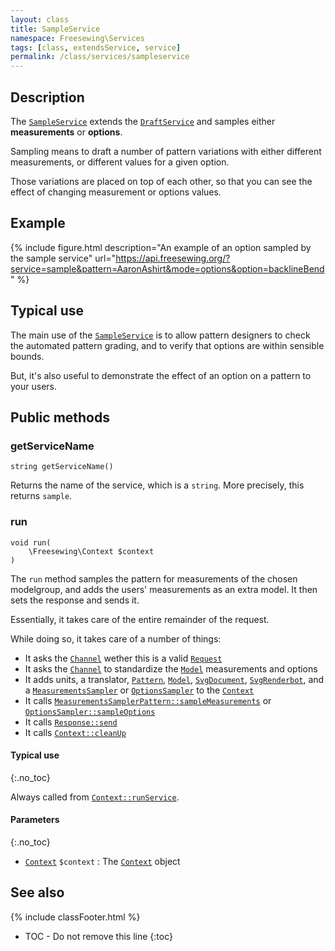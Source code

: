 ```yaml
---
layout: class
title: SampleService
namespace: Freesewing\Services
tags: [class, extendsService, service]
permalink: /class/services/sampleservice
---
```

## Description 

The [`SampleService`](sampleservice) extends the [`DraftService`](draftservice)
and samples either **measurements** or **options**.

Sampling means to draft a number of pattern variations with either different measurements,
or different values for a given option.

Those variations are placed on top of each other, so that you can see the effect of
changing measurement or options values.

## Example

{% include figure.html 
    description="An example of an option sampled by the sample service"
    url="https://api.freesewing.org/?service=sample&pattern=AaronAshirt&mode=options&option=backlineBend"
%}


## Typical use

The main use of the [`SampleService`](sampleservice) is to allow pattern designers to check
the automated pattern grading, and to verify that options are within sensible bounds.

But, it's also useful to demonstrate the effect of an option on a pattern to your users.

## Public methods

### getServiceName

```php?start_inline=1
string getServiceName() 
```
Returns the name of the service, which is a `string`. More precisely, this returns `sample`.

### run

```php?start_inline=1
void run(
    \Freesewing\Context $context
) 
```
The `run` method samples the pattern for measurements of the chosen modelgroup,
and adds the users' measurements as an extra model.  It then sets the response and sends it.

Essentially, it takes care of the entire remainder of the request.

While doing so, it takes care of a number of things:

- It asks the [`Channel`](../channels/channel) wether this is a valid [`Request`](../request)
- It asks the [`Channel`](../channels/channel) to standardize the [`Model`](../model) measurements and options
- It adds units, a translator, [`Pattern`](../patterns/pattern), [`Model`](../model), 
[`SvgDocument`](../svgdocument), [`SvgRenderbot`](../svgrenderbot), and a [`MeasurementsSampler`](../measurementssampler) or [`OptionsSampler`](../optionssampler) to the [`Context`](../context)
- It calls [`MeasurementsSamplerPattern::sampleMeasurements`](../measurementssampler#samplemeasurements) or [`OptionsSampler::sampleOptions`](../optionssampler#sampleoptions)
- It calls [`Response::send`](../response#send)
- It calls [`Context::cleanUp`](../context#cleanup)

#### Typical use
{:.no_toc}

Always called from [`Context::runService`](../context#runservice).

#### Parameters
{:.no_toc}

- [`Context`](../context) `$context` : The [`Context`](../context) object


## See also
{% include classFooter.html %}
* TOC - Do not remove this line
{:toc}
